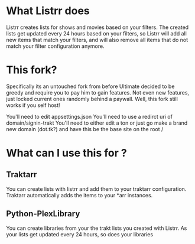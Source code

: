 # What Listrr does
Listrr creates lists for shows and movies based on your filters. The created lists get updated every 24 hours based on your filters, so Listrr will add all new items that match your filters, and will also remove all items that do not match your filter configuration anymore.

# This fork?

Specifically its an untouched fork from before Ultimate decided to be greedy and require you to pay him to gain features. Not even new features, just locked current ones randomly behind a paywall. Well, this fork still works if you self host!

You'll need to edit appsettings.json
You'll need to use a redirct uri of domain/signin-trakt
You'll need to either edit a ton or just go make a brand new domain (dot.tk?) and have this be the base site on the root /

# What can I use this for ?

## Traktarr
You can create lists with listrr and add them to your traktarr configuration. Traktarr automatically adds the items to your *arr instances.

## Python-PlexLibrary
You can create libraries from your the trakt lists you created with Listrr. As your lists get updated every 24 hours, so does your libraries
